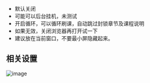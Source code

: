 - 默认关闭
- 可能可以后台挂机，未测试
- 开启循环，可以循环刷课，自动跳过封锁章节及课程说明
- 如果无效，关闭浏览器再打开试一下
- 建议放在当前窗口，不要最小屏隐藏起来。


## 相关设置
![image](https://user-images.githubusercontent.com/65146678/114500678-20bac480-9c5b-11eb-8be1-156671b30f89.png)


